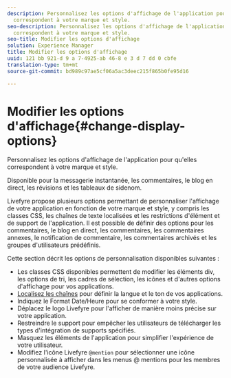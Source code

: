 ```yaml
---
description: Personnalisez les options d'affichage de l'application pour qu'elles
  correspondent à votre marque et style.
seo-description: Personnalisez les options d'affichage de l'application pour qu'elles
  correspondent à votre marque et style.
seo-title: Modifier les options d'affichage
solution: Experience Manager
title: Modifier les options d'affichage
uuid: 121 bb 921-d 9 a 7-4925-ab 46-8 e 3 d 7 dd 0 cbfe
translation-type: tm+mt
source-git-commit: bd989c97ae5cf06a5ac3deec215f865b0fe95d16

---
```



# Modifier les options d'affichage{#change-display-options}

Personnalisez les options d'affichage de l'application pour qu'elles correspondent à votre marque et style.

Disponible pour la messagerie instantanée, les commentaires, le blog en direct, les révisions et les tableaux de sidenom.

Livefyre propose plusieurs options permettant de personnaliser l'affichage de votre application en fonction de votre marque et style, y compris les classes CSS, les chaînes de texte localisées et les restrictions d'élément et de support de l'application. Il est possible de définir des options pour les commentaires, le blog en direct, les commentaires, les commentaires annexes, le notification de commentaire, les commentaires archivés et les groupes d'utilisateurs prédéfinis.

Cette section décrit les options de personnalisation disponibles suivantes :

* Les classes CSS disponibles permettent de modifier les éléments div, les options de tri, les cadres de sélection, les icônes et d'autres options d'affichage pour vos applications.
* [Localisez les chaînes](/help/using/c-settings-other/c-translation-sets/c-localize-strings.md) pour définir la langue et le ton de vos applications.
* Indiquez le Format Date/Heure pour se conformer à votre style.
* Déplacez le logo Livefyre pour l'afficher de manière moins précise sur votre application.
* Restreindre le support pour empêcher les utilisateurs de télécharger les types d'intégration de supports spécifiés.
* Masquez les éléments de l'application pour simplifier l'expérience de votre utilisateur.
* Modifiez l'icône Livefyre `@mention` pour sélectionner une icône personnalisée à afficher dans les menus @ mentions pour les membres de votre audience Livefyre.

